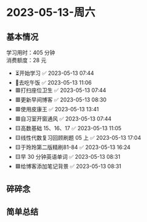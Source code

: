 # 2023-05-13-周六

## 基本情况

学习用时：405 分钟  
消费额度：28 元

-   ⏳开始学习 ✅ 2023-05-13 07:44
-   🍕去吃午饭 ✅ 2023-05-13 11:06
-   🟥打扫座位卫生 ✅ 2023-05-13 07:44
-   🟥更新早间博客 ✅ 2023-05-13 08:30
-   🟥使用皮康王 ✅ 2023-05-13 13:41
-   🟥自习室开窗通风 ✅ 2023-05-13 07:44
-   🟨高数基础 15、16、17 ✅ 2023-05-13 11:05
-   🟨线性代数复习回顾刷题 05 上 ✅ 2023-05-13 17:04
-   🟨于玲玲第二版精刷81-84 ✅ 2023-05-13 16:24
-   🟨早 30 分钟英语单词 ✅ 2023-05-13 08:31
-   🟩给博客添加笔记背景 ✅ 2023-05-13 08:31

## 碎碎念



## 简单总结

